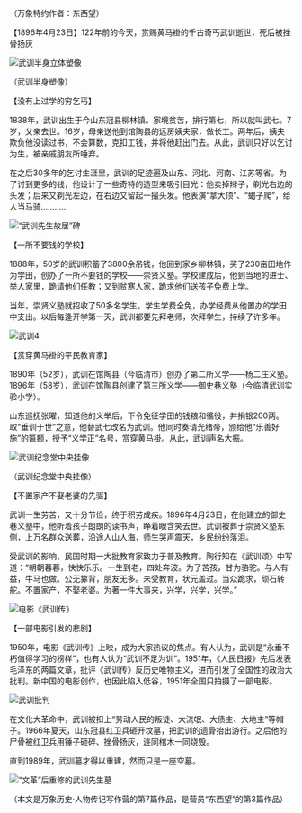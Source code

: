 （万象特约作者：东西望）

【1896年4月23日】122年前的今天，赏赐黄马褂的千古奇丐武训逝世，死后被挫骨扬灰

![武训半身立体塑像](武训半身立体塑像.jpg)

（武训半身塑像）

【没有上过学的穷乞丐】

1838年，武训出生于今山东冠县柳林镇。家境贫苦，排行第七，所以就叫武七。7岁，父亲去世。16岁，母亲送他到馆陶县的远房姨夫家，做长工。两年后，姨夫欺负他没读过书，不会算数，克扣工钱，并将他赶出门去。从此，武训只好以乞讨为生，被亲戚朋友所唾弃。

在之后30多年的乞讨生涯里，武训的足迹遍及山东、河北、河南、江苏等省。为了讨到更多的钱，他设计了一些奇特的造型来吸引目光：他卖掉辫子，剃光右边的头发；后来又剃光左边，在右边又留起一撮头发。他表演“拿大顶”、“蝎子爬”，给人当马骑…………

![“武训先生故居”碑](“武训先生故居”碑.jpg)

【一所不要钱的学校】

1888年，50岁的武训积蓄了3800余吊钱，他回到家乡柳林镇，买了230亩田地作为学田，创办了一所不要钱的学校——崇贤义塾。学校建成后，他到当地的进士、举人家里，跪请他们任教；又到贫寒人家，跪求他们送孩子免费上学。

当年，崇贤义塾就招收了50多名学生。学生学费全免，办学经费从他置办的学田中支出。以后每逢开学第一天，武训都要先拜老师，次拜学生，持续了许多年。

![武训4](武训4.jpeg)

【赏穿黄马褂的平民教育家】

1890年（52岁），武训在馆陶县（今临清市）创办了第二所义学——杨二庄义塾。1896年（58岁），武训在馆陶县创建了第三所义学——御史巷义塾（今临清武训实验小学）。

山东巡抚张曜，知道他的义举后，下令免征学田的钱粮和徭役，并捐银200两。取“垂训于世”之意，他替武七改名为武训。他同时奏请光绪帝，颁给他“乐善好施”的匾额，授予“义学正”名号，赏穿黄马褂。从此，武训声名大振。

![武训纪念堂中央挂像](武训纪念堂中央挂像.jpg)

（武训纪念堂中央挂像）

【不置家产不娶老婆的先驱】

武训一生劳苦，又十分节俭，终于积劳成疾。1896年4月23日，在他建立的御史巷义塾中，他听着孩子朗朗的读书声，睁着眼含笑去世。武训被葬于崇贤义塾东侧，上万名群众送葬，沿途人山人海，师生哭声震天，乡民纷纷落泪。

受武训的影响，民国时期一大批教育家致力于普及教育。陶行知在《武训颂》中写道：“朝朝暮暮，快快乐乐。一生到老，四处奔波。为了苦孩，甘为骆驼。与人有益，牛马也做。公无靠背，朋友无多。未受教育，状元盖过。当众跪求，顽石转舵。不置家产，不娶老婆。为著一件大事来，兴学，兴学，兴学。”

![电影《武训传》](电影《武训传》.jpg)

【一部电影引发的悲剧】

1950年，电影《武训传》上映，成为大家热议的焦点。有人认为，武训是“永垂不朽值得学习的榜样”，也有人认为“武训不足为训”。1951年，《人民日报》先后发表毛泽东的两篇文章，批评《武训传》反历史唯物主义，进而引发了全国性的政治大批判。新中国的电影创作，也因此陷入低谷，1951年全国只拍摄了一部电影。

![武训批判](武训批判.jpeg)

在文化大革命中，武训被扣上“劳动人民的叛徒、大流氓、大债主、大地主”等帽子。1966年夏天，山东冠县红卫兵砸开坟墓，把武训的遗骨抬出游行。之后他的尸骨被红卫兵用锤子砸碎、挫骨扬灰，连同棺木一同烧毁。

直到1989年，武训墓才得以重建，然而只是一座空墓。

![“文革”后重修的武训先生墓](“文革”后重修的武训先生墓.jpg)

（本文是万象历史·人物传记写作营的第7篇作品，是营员“东西望”的第3篇作品）

